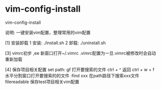 # vim-config-install
vim-config-install



说明:
一键安装vim配置，整理常用的vim配置



[1] 安装卸载
1 安装:
./install.sh
2 卸载:
./uninstall.sh



[3] vimrc初步
,ee			新窗口打开~/.vimrc
.vimrc配置为一旦.vimrc被修改时会自动重新加载



[4] 保存项目相关配置 
set path:
gf			打开要搜索的文件
ctrl + ^		返回
ctrl + w + f		水平分割窗口打开要搜索的的文件
:find xxx		在path路径下搜索xxx文件
filereadable		保存test项目相关vim配置



